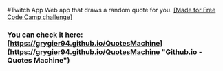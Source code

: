 #Twitch App
Web app that draws a random quote for you.
[[Made for Free Code Camp challenge]](https://www.freecodecamp.com/challenges/build-a-random-quote-machine "Free Code Camp")
### You can check it here: [https://grygier94.github.io/QuotesMachine](https://grygier94.github.io/QuotesMachine "Github.io - Quotes Machine")
